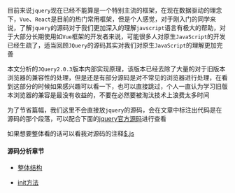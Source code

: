 目前来说`jquery`现在已经不能算是一个特别主流的框架，在现在数据驱动的理念下，`Vue`、`React`是目前的热门常用框架，但是个人感觉，对于刚入门的同学来说，了解`jquery`的源码对于我们更加深入的理解`javscript`语言有极大的帮助，对于大部分长期使用如`Vue`框架的开发者来说，可能很多人对原生`JavaScript`的开发已经生疏了，适当回顾`JQuery`的源码其实对我们对原生`JavaScript`的理解更加完善

本文分析的`JQuery2.0.3`版本内部实现原理，该版本已经去除了大量的对于旧版本浏览器的兼容性的处理，但是还是有部分源码是对不常见的浏览器进行处理，在看到这部分的时候如果感兴趣可以看一下，也可以直接跳过，个人一直认为学习旧版本浏览器的兼容是最没有收益的，不要在必然要被淘汰技术上浪费太多时间

为了节省篇幅，我们这里不会直接放`jquery`的源码，会在文章中标注出代码是在源码的那个段落，可以配合下面的[jquery官方源码](http://code.jquery.com/jquery-2.0.3.js)进行查看

如果想要整体看的话可以看我对源码的注释[$.js](https://github.com/A-oei/JQuerySoundCode/blob/master/_%24.js)

#### 源码分析章节

* [整体结构](https://github.com/A-oei/JQuerySoundCode/blob/master/JQuery%E6%BA%90%E7%A0%811(%E6%95%B4%E4%BD%93%E7%BB%93%E6%9E%84).md)

* [init方法](https://github.com/A-oei/JQuerySoundCode/blob/master/JQuery%E6%BA%90%E7%A0%812(init%E6%96%B9%E6%B3%95).md)

  

